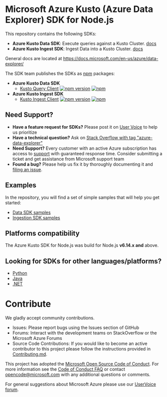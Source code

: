 # Microsoft Azure Kusto (Azure Data Explorer) SDK for Node.js

This repository contains the following SDKs:
* **Azure Kusto Data SDK**: Execute queries against a Kusto Cluster. [docs](./azure-kusto-data/README.md)
* **Azure Kusto Ingest SDK**: Ingest Data into a Kusto Cluster. [docs](./azure-kusto-ingest/README.md)


General docs are located at https://docs.microsoft.com/en-us/azure/data-explorer/


The SDK team publishes the SDKs as [npm](https://npmjs.org) packages:
- **Azure Kusto Data SDK**
  - [Kusto Query Client](https://www.npmjs.com/package/azure-kusto-data) [![npm version](https://badge.fury.io/js/azure-kusto-data.svg)](https://badge.fury.io/js/azure-kusto-data) [![npm](https://img.shields.io/npm/dt/azure-kusto-data.svg)](https://github.com/Azure/azure-kusto-node)
- **Azure Kusto Ingest SDK**
  - [Kusto Ingest Client](https://www.npmjs.com/package/azure-kusto-ingest) [![npm version](https://badge.fury.io/js/azure-kusto-ingest.svg)](https://badge.fury.io/js/azure-kusto-ingest) 
[![npm](https://img.shields.io/npm/dt/azure-kusto-ingest.svg)](https://github.com/Azure/azure-kusto-node)

## Need Support?
- **Have a feature request for SDKs?** Please post it on [User Voice](https://feedback.azure.com/forums/915733-azure-data-explorer) to help us prioritize
- **Have a technical question?** Ask on [Stack Overflow with tag "azure-data-explorer"](https://stackoverflow.com/questions/tagged/azure-data-explorer)
- **Need Support?** Every customer with an active Azure subscription has access to [support](https://docs.microsoft.com/en-us/azure/azure-supportability/how-to-create-azure-support-request) with guaranteed response time.  Consider submitting a ticket and get assistance from Microsoft support team
- **Found a bug?** Please help us fix it by thoroughly documenting it and [filing an issue](https://github.com/Azure/azure-kusto-node/issues/new).

## Examples

In the repository, you will find a set of simple samples that will help you get started:
- [Data SDK samples](./azure-kusto-data/example.js)
- [Ingestion SDK samples](./azure-kusto-ingest/example.js)

## Platforms compatibility

The Azure Kusto SDK for Node.js was build for Node.js **v6.14.x and** above.


## Looking for SDKs for other languages/platforms?
- [Python](https://github.com/azure/azure-kusto-python)
- [Java](https://github.com/azure/azure-kusto-java)
- [.NET](https://docs.microsoft.com/en-us/azure/kusto/api/netfx/about-the-sdk)


# Contribute

We gladly accept community contributions.

- Issues: Please report bugs using the Issues section of GitHub
- Forums: Interact with the development teams on StackOverflow or the Microsoft Azure Forums
- Source Code Contributions: If you would like to become an active contributor to this project please follow the instructions provided in [Contributing.md](CONTRIBUTING.md).

This project has adopted the [Microsoft Open Source Code of Conduct](https://opensource.microsoft.com/codeofconduct/). For more information see the [Code of Conduct FAQ](https://opensource.microsoft.com/codeofconduct/faq/) or contact [opencode@microsoft.com](mailto:opencode@microsoft.com) with any additional questions or comments.

For general suggestions about Microsoft Azure please use our [UserVoice forum](http://feedback.azure.com/forums/34192--general-feedback).
